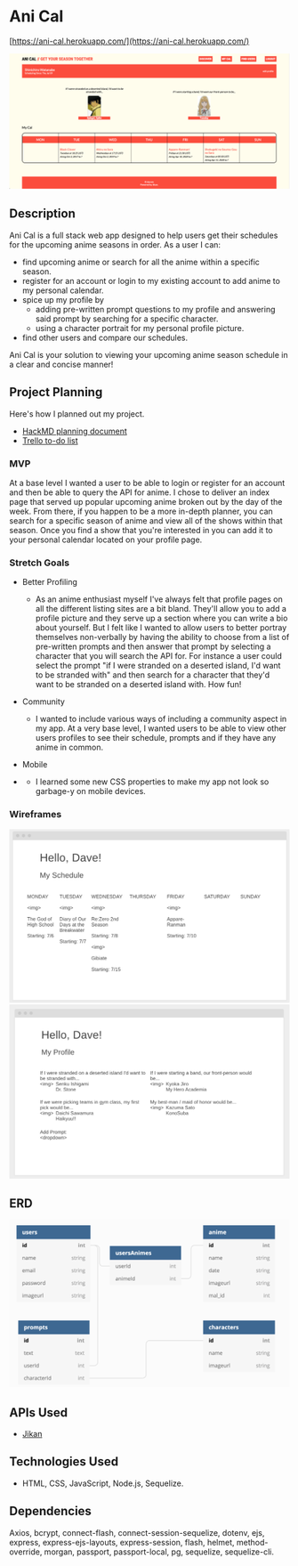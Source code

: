 # Ani Cal
[https://ani-cal.herokuapp.com/](https://ani-cal.herokuapp.com/)

![Screenshot](public/img/screenshot.png)

## Description
Ani Cal is a full stack web app designed to help users get their schedules for the upcoming anime seasons in order. As a user I can: 
- find upcoming anime or search for all the anime within a specific season.
- register for an account or login to my existing account to add anime to my personal calendar.
- spice up my profile by 
    - adding pre-written prompt questions to my profile and answering said prompt by searching for a specific character.
    - using a character portrait for my personal profile picture.
- find other users and compare our schedules.

Ani Cal is your solution to viewing your upcoming anime season schedule in a clear and concise manner!

## Project Planning
Here's how I planned out my project.
- [HackMD planning document](https://hackmd.io/@d4vves/SknikncC8)
- [Trello to-do list](https://trello.com/b/ITN2Calf)

### MVP
At a base level I wanted a user to be able to login or register for an account and then be able to query the API for anime. I chose to deliver an index page that served up popular upcoming anime broken out by the day of the week. From there, if you happen to be a more in-depth planner, you can search for a specific season of anime and view all of the shows within that season. Once you find a show that you're interested in you can add it to your personal calendar located on your profile page.

### Stretch Goals
- Better Profiling
    - As an anime enthusiast myself I've always felt that profile pages on all the different listing sites are a bit bland. They'll allow you to add a profile picture and they serve up a section where you can write a bio about yourself. But I felt like I wanted to allow users to better portray themselves non-verbally by having the ability to choose from a list of pre-written prompts and then answer that prompt by selecting a character that you will search the API for. For instance a user could select the prompt "if I were stranded on a deserted island, I'd want to be stranded with" and then search for a character that they'd want to be stranded on a deserted island with. How fun!

- Community
    - I wanted to include various ways of including a community aspect in my app. At a very base level, I wanted users to be able to view other users profiles to see their schedule, prompts and if they have any anime in common.

- Mobile
- - I learned some new CSS properties to make my app not look so garbage-y on mobile devices.

### Wireframes
![Wireframe 1](public/img/wire1.png)
![Wireframe 2](public/img/wire2.png)

## ERD
![ERD](public/img/erd.png)

## APIs Used
- [Jikan](https://jikan.moe/)

## Technologies Used
- HTML, CSS, JavaScript, Node.js, Sequelize.

## Dependencies
Axios, bcrypt, connect-flash, connect-session-sequelize, dotenv, ejs, express, express-ejs-layouts, express-session, flash, helmet, method-override, morgan, passport, passport-local, pg, sequelize, sequelize-cli.